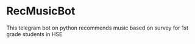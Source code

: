 # RecMusicBot
This telegram bot on python recommends music based on survey for 1st grade students in HSE
